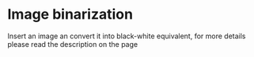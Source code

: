 # Image binarization

Insert an image an convert it into black-white equivalent, for more details please read the description on the page
